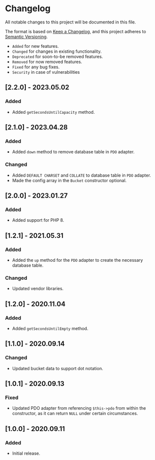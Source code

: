 # Changelog

All notable changes to this project will be documented in this file.

The format is based on [Keep a Changelog](https://keepachangelog.com/en/1.0.0/),
and this project adheres to [Semantic Versioning](https://semver.org/spec/v2.0.0.html).

- `Added` for new features.
- `Changed` for changes in existing functionality.
- `Deprecated` for soon-to-be removed features.
- `Removed` for now removed features.
- `Fixed` for any bug fixes.
- `Security` in case of vulnerabilities

## [2.2.0] - 2023.05.02

### Added

- Added `getSecondsUntilCapacity` method.

## [2.1.0] - 2023.04.28

### Added

- Added `down` method to remove database table in `PDO` adapter.

### Changed

- Added `DEFAULT CHARSET` and `COLLATE` to database table in `PDO` adapter.
- Made the config array in the `Bucket` constructor optional.

## [2.0.0] - 2023.01.27

### Added

- Added support for PHP 8.

## [1.2.1] - 2021.05.31

### Added

- Added the `up` method for the `PDO` adapter to create the necessary database table.

### Changed

- Updated vendor libraries.

## [1.2.0] - 2020.11.04

### Added

- Added `getSecondsUntilEmpty` method.

## [1.1.0] - 2020.09.14

### Changed

- Updated bucket data to support dot notation.

## [1.0.1] - 2020.09.13

### Fixed

- Updated PDO adapter from referencing `$this->pdo` from within the constructor, 
as it can return `NULL` under certain circumstances.

## [1.0.0] - 2020.09.11

### Added

- Initial release.
